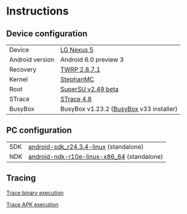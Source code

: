 # Instructions

## Device configuration
<table>
  <tr>
    <td>Device</td>
    <td><a href="https://en.wikipedia.org/wiki/Nexus_5">LG Nexus 5</a></td>
  </tr>
  <tr>
    <td>Android version</td>
    <td>Android 6.0 preview 3</td>
  </tr>
  <tr>
    <td>Recovery</td>
    <td><a href="https://twrp.me/devices/lgnexus5.html">TWRP 2.8.7.1</a></td>
  </tr>
  <tr>
    <td>Kernel</td>
    <td><a href="http://forum.xda-developers.com/google-nexus-5/development/rom-android-m-preview-2-flashable-zip-t3157299">StephanMC</a></td>
  </tr>
  <tr>
    <td>Root</td>
    <td><a href="https://download.chainfire.eu/740/SuperSU/BETA-SuperSU-v2.49.zip">SuperSU v2.49 beta</a></td>
  </tr>
  <tr>
    <td>STrace</td>
    <td><a href="http://forum.xda-developers.com/showthread.php?t=2516002">STrace 4.8</a></td>
  </tr>
  <tr>
    <td>BusyBox</td>
    <td>BusyBox v1.23.2 (<a href="https://play.google.com/store/apps/details?id=stericson.busybox">BusyBox</a> v33 installer)</td>
  </tr>
</table>

## PC configuration
<table>
  <tr>
    <td>SDK</td>
    <td><a href="http://dl.google.com/android/android-sdk_r24.3.4-linux.tgz">android-sdk_r24.3.4-linux</a> (standalone)</td>
  </tr>
  <tr>
    <td>NDK</td>
    <td><a href="http://dl.google.com/android/ndk/android-ndk-r10e-linux-x86_64.bin">android-ndk-r10e-linux-x86_64</a> (standalone)</td>
  </tr>
</table>

## Tracing
[Trace binary execution](./trace_BIN.md)

[Trace APK execution](./trace_APK.md)

